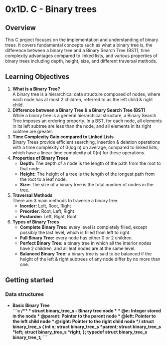 <h1>0x1D. C - Binary trees</h1>
<h2>Overview</h2>
<p>
	This C project focuses on the implementation and understanding of binary trees. It covers fundamental concepts such as what a binary tree is, the difference between a binary tree and a Binary Search Tree (BST), time complexity advantages compared to linked lists, and various properties of binary trees including depth, height, size, and different traversal methods.
</p>
<h2>Learning Objectives</h2>
<ol>
	<li>
		<strong>What is a Binary Tree?</strong><br>
		A binary tree is a hierarchical data structure composed of nodes, where each node has at most 2 children, referred to as the left child & right child.
	</li>
	<li>
		<strong>Difference between a Binary Tree & a Binary Search Tree (BST)</strong><br>
		While a binary tree is a general hierarchical structure, a Binary Search Tree imposes an ordering property. In a BST, for each node, all elements in its left subtree are less than the node, and all elements in its right subtree are greater.
	</li>
	<li>
		<strong>Time Complexity Gain compared to Linked Lists</strong><br>
		Binary Trees provide efficient searching, insertion & deletion operations with a time complexity of 0(log n) on average, compared to linked lists, which have a linear time complexity of 0(n) for these operations.
	</li>
	<li>
		<strong>Properties of Binary Trees</strong><br>
		<ul>
			<li><strong>Depth:</strong> The depth of a node is the length of the path from the root to that node.</li>
			<li><strong>Height:</strong> The height of a tree is the length of the longest path from the root to a leaf node.</li>
			<li><strong>Size:</strong> The size of a binary tree is the total number of nodes in the tree.</li>
		</ul>
	</li>
	<li>
		<strong>Traversal Methods</strong><br>
		There are 3 main methods to traverse a binary tree:
		<ul>
			<li><strong>Inorder:</strong> Left, Root, Right</li>
			<li><strong>Preorder:</strong> Root, Left, Right</li>
			<li><strong>Postorder:</strong> Left, Right, Root</li>
		</ul>
	</li>
	<li>
		<strong>Types of Binary Trees</strong><br>
		<ul>
			<li><strong>Complete Binary Tree:</strong> every level is completely filled, except possibly the last level, which is filled from left to right.</li>
			<li><strong>Full Binary Tree:</strong> every node has either 0 or 2 children.</li>
			<li><strong>Perfect Binary Tree:</strong> a binary tree in which all the interior nodes have 2 children, and all leaf nodes are at the same level.</li>
			<li><strong>Balanced Binary Tree:</strong> a binary tree is said to be balanced if the height of the left & right subtrees of any node differ by no more than one.</li>
		</ul>
	</li>
</ol>
<h2>Getting started</h2>
<h3>Data structures</h3>
<ul>
	<li><strong>Basic Binary Tree<strong><br>
	```c
	/**
	 * struct binary_tree_s - Binary tree node
	 *
	 * @n: Integer stored in the node
	 * @parent: Pointer to the parent node
	 * @left: Pointer to the left child node
	 * @right: Pointer to the right child node
	 */
	struct binary_tree_s
	{
	    int n;
	    struct binary_tree_s *parent;
	    struct binary_tree_s *left;
	    struct binary_tree_s *right;
	};
	typedef struct binary_tree_s binary_tree_t;
	```
